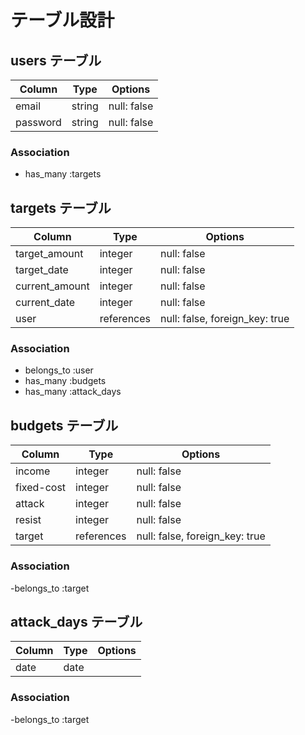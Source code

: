 # テーブル設計

## users テーブル

|Column|Type|Options|
|------|----|-------|
|email|string|null: false|
|password|string|null: false|

### Association

- has_many :targets

## targets テーブル

|Column|Type|Options|
|------|----|-------|
|target_amount|integer|null: false|
|target_date|integer|null: false|
|current_amount|integer|null: false|
|current_date|integer|null: false|
|user|references|null: false, foreign_key: true|

### Association

- belongs_to :user
- has_many :budgets
- has_many :attack_days

## budgets テーブル

|Column|Type|Options|
|------|----|-------|
|income|integer|null: false|
|fixed-cost|integer|null: false|
|attack|integer|null: false|
|resist|integer|null: false|
|target|references|null: false, foreign_key: true|

### Association

-belongs_to :target

## attack_days テーブル

|Column|Type|Options|
|------|----|-------|
|date|date||

### Association

-belongs_to :target